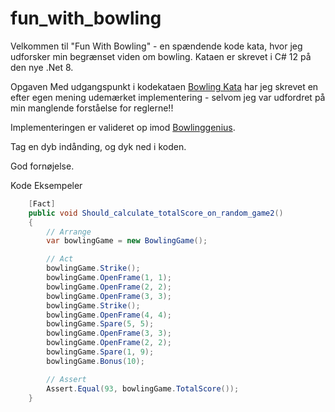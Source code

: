 # fun_with_bowling

Velkommen til "Fun With Bowling" - en spændende kode kata, hvor jeg udforsker min begrænset viden om bowling. 
Kataen er skrevet i C# 12 på den nye .Net 8.

Opgaven
Med udgangspunkt i kodekataen [Bowling Kata](https://codingdojo.org/kata/Bowling/) har jeg skrevet en efter egen mening udemærket implementering - selvom jeg var udfordret på min manglende forståelse for reglerne!!

Implementeringen er valideret op imod [Bowlinggenius](https://www.bowlinggenius.com/).

Tag en dyb indånding, og dyk ned i koden.

God fornøjelse.

Kode Eksempeler
```csharp
    [Fact]
    public void Should_calculate_totalScore_on_random_game2()
    {
        // Arrange
        var bowlingGame = new BowlingGame();

        // Act
        bowlingGame.Strike();
        bowlingGame.OpenFrame(1, 1);
        bowlingGame.OpenFrame(2, 2);
        bowlingGame.OpenFrame(3, 3);
        bowlingGame.Strike();
        bowlingGame.OpenFrame(4, 4);
        bowlingGame.Spare(5, 5);
        bowlingGame.OpenFrame(3, 3);
        bowlingGame.OpenFrame(2, 2);
        bowlingGame.Spare(1, 9);
        bowlingGame.Bonus(10);

        // Assert
        Assert.Equal(93, bowlingGame.TotalScore());
    }
